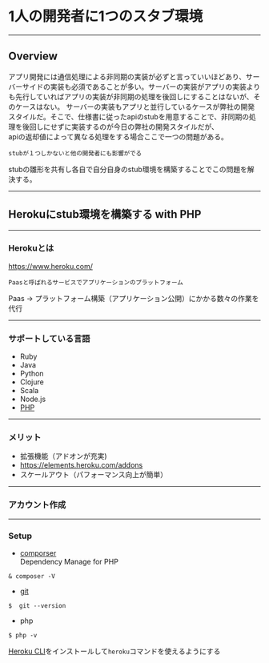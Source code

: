 # 1人の開発者に1つのスタブ環境

---
## Overview
アプリ開発には通信処理による非同期の実装が必ずと言っていいほどあり、サーバーサイドの実装も必須であることが多い。サーバーの実装がアプリの実装よりも先行していればアプリの実装が非同期の処理を後回しにすることはないが、そのケースはない。
サーバーの実装もアプリと並行しているケースが弊社の開発スタイルだ。そこで、仕様書に従ったapiのstubを用意することで、非同期の処理を後回しにせずに実装するのが今日の弊社の開発スタイルだが、  
apiの返却値によって異なる処理をする場合ここで一つの問題がある。
```
stubが１つしかないと他の開発者にも影響がでる
```
stubの雛形を共有し各自で自分自身のstub環境を構築することでこの問題を解決する。

---
## Herokuにstub環境を構築する with PHP

---
### Herokuとは
https://www.heroku.com/
```
Paasと呼ばれるサービスでアプリケーションのプラットフォーム
```
Paas -> プラットフォーム構築（アプリケーション公開）にかかる数々の作業を代行

---
### サポートしている言語
- Ruby
- Java
- Python
- Clojure
- Scala
- Node.js
- [PHP](https://devcenter.heroku.com/categories/php)

---
### メリット
- 拡張機能（アドオンが充実)
 - https://elements.heroku.com/addons
- スケールアウト（パフォーマンス向上が簡単）

---
### アカウント作成

---
### Setup
- [comporser](https://getcomposer.org/download/)  
Dependency Manage for PHP
``` 
& composer -V 
```
- [git](https://git-scm.com/)
```
$  git --version
```
- php
```
$ php -v
```

[Heroku CLI](https://devcenter.heroku.com/articles/getting-started-with-php#set-up)をインストールして`heroku`コマンドを使えるようにする

### 
